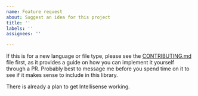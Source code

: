 ```yaml
---
name: Feature request
about: Suggest an idea for this project
title: ''
labels: ''
assignees: ''

---
```


If this is for a new language or file type, please see the [CONTRIBUTING.md](https://github.com/alexgagnon/ttls/CONTRIBUTING.md) file first, as it provides a guide on how you can implement it yourself through a PR. Probably best to message me before you spend time on it to see if it makes sense to include in this library.

There is already a plan to get Intellisense working.

